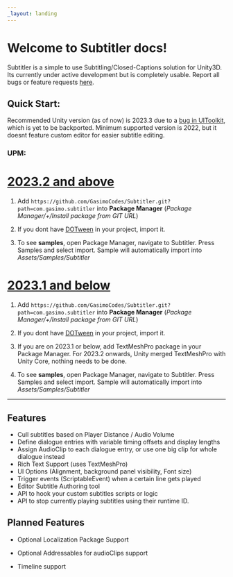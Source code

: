 ```yaml
---
_layout: landing
---
```


# Welcome to **Subtitler** docs!

Subtitler is a simple to use Subtitling/Closed-Captions solution for Unity3D. Its currently under active development but is completely usable. Report all bugs or feature requests [here](https://github.com/GasimoCodes/Subtitler/issues/new/choose).


## Quick Start:
Recommended Unity version (as of now) is 2023.3 due to a [bug in UIToolkit](https://forum.unity.com/threads/cant-bind-multicolumnlistview-to-property.1425945/), which is yet to be backported. Minimum supported version is 2022, but it doesnt feature custom editor for easier subtitle editing. 

### UPM:

# [2023.2 and above](#tab/newer)

1. Add `https://github.com/GasimoCodes/Subtitler.git?path=com.gasimo.subtitler` into **Package Manager** 
(*Package Manager/+/Install package from GIT URL*)

2. If you dont have [DOTween](https://dotween.demigiant.com/download.php) in your project, import it.

3. To see **samples**, open Package Manager, navigate to Subtitler. Press Samples and select import. Sample will automatically import into *Assets/Samples/Subtitler*

# [2023.1 and below](#tab/older)

1. Add `https://github.com/GasimoCodes/Subtitler.git?path=com.gasimo.subtitler` into **Package Manager** 
(*Package Manager/+/Install package from GIT URL*)

3. If you dont have [DOTween](https://dotween.demigiant.com/download.php) in your project, import it.

3. If you are on 2023.1 or below, add TextMeshPro package in your Package Manager. For 2023.2 onwards, Unity merged TextMeshPro with Unity Core, nothing needs to be done. 

4. To see **samples**, open Package Manager, navigate to Subtitler. Press Samples and select import. Sample will automatically import into *Assets/Samples/Subtitler*

---


  
  

## Features

- Cull subtitles based on Player Distance / Audio Volume
- Define dialogue entries with variable timing offsets and display lengths
- Assign AudioClip to each dialogue entry, or use one big clip for whole dialogue instead
- Rich Text Support (uses TextMeshPro)
- UI Options (Alignment, background panel visibility, Font size)
- Trigger events (ScriptableEvent) when a certain line gets played
- Editor Subtitle Authoring tool
- API to hook your custom subtitles scripts or logic
- API to stop currently playing subtitles using their runtime ID.
  

## Planned Features

- Optional Localization Package Support

- Optional Addressables for audioClips support

- Timeline support